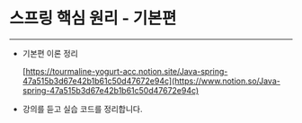 # 스프링 핵심 원리 - 기본편
---
- 기본편 이론 정리
    
    [https://tourmaline-yogurt-acc.notion.site/Java-spring-47a515b3d67e42b1b61c50d47672e94c](https://www.notion.so/Java-spring-47a515b3d67e42b1b61c50d47672e94c)
    
- 강의를 듣고 실습 코드를 정리합니다.
